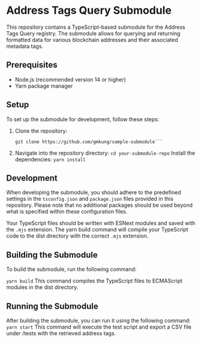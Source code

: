 # Address Tags Query Submodule

This repository contains a TypeScript-based submodule for the Address Tags Query registry. The submodule allows for querying and returning formatted data for various blockchain addresses and their associated metadata tags.

## Prerequisites

- Node.js (recommended version 14 or higher)
- Yarn package manager

## Setup

To set up the submodule for development, follow these steps:

1. Clone the repository:
   ```
   git clone https://github.com/gmkung/sample-submodule```
2. Navigate into the repository directory:
```cd your-submodule-repo```
Install the dependencies:
```yarn install```
## Development
When developing the submodule, you should adhere to the predefined settings in the `tsconfig.json` and `package.json` files provided in this repository. Please note that no additional packages should be used beyond what is specified within these configuration files.

Your TypeScript files should be written with ESNext modules and saved with the `.mjs` extension. The yarn build command will compile your TypeScript code to the dist directory with the correct `.mjs` extension.

## Building the Submodule
To build the submodule, run the following command:

```yarn build```
This command compiles the TypeScript files to ECMAScript modules in the dist directory.

## Running the Submodule
After building the submodule, you can run it using the following command:
```yarn start```
This command will execute the test script and export a CSV file under /tests with the retrieved address tags.